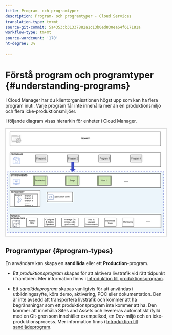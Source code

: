 ```yaml
---
title: Program- och programtyper
description: Program- och programtyper - Cloud Services
translation-type: tm+mt
source-git-commit: 5a4353cb31337882a1c13b0ed830ea64f617181a
workflow-type: tm+mt
source-wordcount: '170'
ht-degree: 3%

---
```



# Förstå program och programtyper {#understanding-programs}

I Cloud Manager har du klientorganisationen högst upp som kan ha flera program inuti. Varje program får inte innehålla mer än en produktionsmiljö och flera icke-produktionsmiljöer.

I följande diagram visas hierarkin för enheter i Cloud Manager.

![bild](assets/program-types1.png)

## Programtyper {#program-types}

En användare kan skapa en **sandlåda** eller ett **Production**-program.

* Ett *produktionsprogram* skapas för att aktivera livstrafik vid rätt tidpunkt i framtiden.
Mer information finns i [Introduktion till produktionsprogram](/help/onboarding/getting-access-to-aem-in-cloud/introduction-production-programs.md).


* Ett *sandlådeprogram* skapas vanligtvis för att användas i utbildningssyfte, köra demo, aktivering, POC eller dokumentation. Den är inte avsedd att transportera livstrafik och kommer att ha begränsningar som ett produktionsprogram inte kommer att ha. Den kommer att innehålla Sites and Assets och levereras automatiskt ifylld med en Git-gren som innehåller exempelkod, en Dev-miljö och en icke-produktionsprocess.
Mer information finns i [Introduktion till sandlådeprogram](/help/onboarding/getting-access-to-aem-in-cloud/introduction-sandbox-programs.md).

